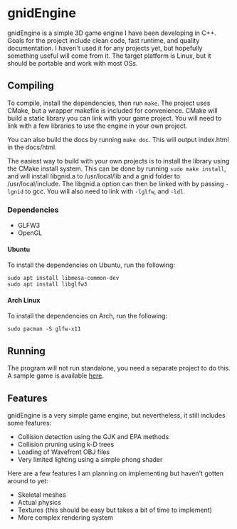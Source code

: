 # gnidEngine
gnidEngine is a simple 3D game engine I have been developing in C++. Goals for
the project include clean code, fast runtime, and quality documentation. I
haven't used it for any projects yet, but hopefully something useful will come
from it. The target platform is Linux, but it should be portable and work with
most OSs.

## Compiling
To compile, install the dependencies, then run `make`. The project uses CMake,
but a wrapper makefile is included for convenience. CMake will build a static
library you can link with your game project. You will need to link with a few
libraries to use the engine in your own project.

You can also build the docs by running `make doc`. This will output index.html
in the docs/html.

The easiest way to build with your own projects is to install the library using
the CMake install system. This can be done by running `sudo make install`, and
will install libgnid.a to /usr/local/lib and a gnid folder to
/usr/local/include. The libgnid.a option can then be linked with by passing
`-lgnid` to gcc. You will also need to link with `-lglfw`, and `-ldl`.

### Dependencies
 - GLFW3
 - OpenGL

#### Ubuntu
To install the dependencies on Ubuntu, run the following:
```
sudo apt install libmesa-common-dev
sudo apt install libglfw3
```

#### Arch Linux
To install the dependencies on Arch, run the following:
```
sudo pacman -S glfw-x11
```

## Running
The program will not run standalone, you need a separate project to do this. A
sample game is available
[here](https://github.com/tcannon686/gnidEngine-sampleGame).

## Features
gnidEngine is a very simple game engine, but nevertheless, it still includes
some features:
 - Collision detection using the GJK and EPA methods
 - Collision pruning using k-D trees
 - Loading of Wavefront OBJ files
 - Very limited lighting using a simple phong shader

Here are a few features I am planning on implementing but haven't gotten around
to yet:
 - Skeletal meshes
 - Actual physics
 - Textures (this should be easy but takes a bit of time to implement)
 - More complex rendering system

